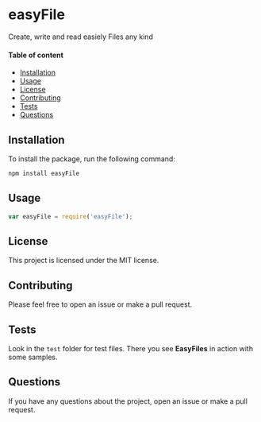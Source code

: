 # easyFile
Create, write and read easiely Files any kind

#### Table of content
- [Installation](##installation)
- [Usage](##usage)
- [License](##license)
- [Contributing](##contributing)
- [Tests](##tests)
- [Questions](##questions)

## Installation
To install the package, run the following command:

```bash
npm install easyFile
```

## Usage
```javascript
var easyFile = require('easyFile');

```

## License
This project is licensed under the MIT license.

## Contributing
Please feel free to open an issue or make a pull request.

## Tests 

Look in the `test` folder for test files. There you see **EasyFiles** in action with some samples.

## Questions
If you have any questions about the project, open an issue or make a pull request.